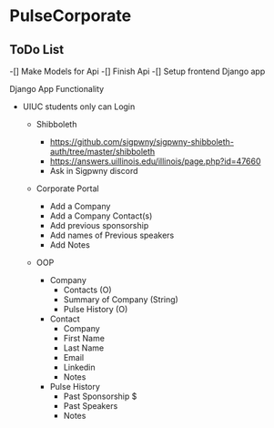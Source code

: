 # PulseCorporate

## ToDo List
-[] Make Models for Api
-[] Finish Api
-[] Setup frontend Django app



Django App Functionality
* UIUC students only can Login 
  *  Shibboleth
      *   https://github.com/sigpwny/sigpwny-shibboleth-auth/tree/master/shibboleth
      * https://answers.uillinois.edu/illinois/page.php?id=47660
      * Ask in Sigpwny discord 
  * Corporate Portal
    * Add a Company
    * Add a Company Contact(s)
    * Add previous sponsorship
    * Add names of Previous speakers
    * Add Notes
    
  * OOP
    * Company
      * Contacts (O)
      * Summary of Company (String)
      * Pulse History (O)
    * Contact
      * Company
      * First Name
      * Last Name
      * Email
      * Linkedin
      * Notes
    * Pulse History
      * Past Sponsorship $
      * Past Speakers
      * Notes
